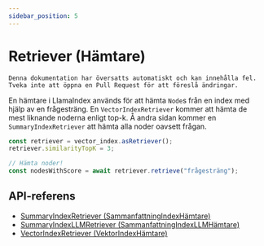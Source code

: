 ```yaml
---
sidebar_position: 5
---
```


# Retriever (Hämtare)

`Denna dokumentation har översatts automatiskt och kan innehålla fel. Tveka inte att öppna en Pull Request för att föreslå ändringar.`

En hämtare i LlamaIndex används för att hämta `Node`s från en index med hjälp av en frågesträng. En `VectorIndexRetriever` kommer att hämta de mest liknande noderna enligt top-k. Å andra sidan kommer en `SummaryIndexRetriever` att hämta alla noder oavsett frågan.

```typescript
const retriever = vector_index.asRetriever();
retriever.similarityTopK = 3;

// Hämta noder!
const nodesWithScore = await retriever.retrieve("frågesträng");
```

## API-referens

- [SummaryIndexRetriever (SammanfattningIndexHämtare)](../../api/classes/SummaryIndexRetriever.md)
- [SummaryIndexLLMRetriever (SammanfattningIndexLLMHämtare)](../../api/classes/SummaryIndexLLMRetriever.md)
- [VectorIndexRetriever (VektorIndexHämtare)](../../api/classes/VectorIndexRetriever.md)
